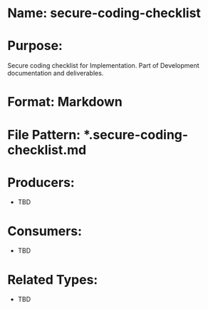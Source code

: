 # Name: secure-coding-checklist

# Purpose:
Secure coding checklist for Implementation. Part of Development documentation and deliverables.

# Format: Markdown

# File Pattern: *.secure-coding-checklist.md

# Producers:
- TBD

# Consumers:
- TBD

# Related Types:
- TBD
